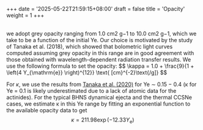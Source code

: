 +++
date = '2025-05-22T21:59:15+08:00'
draft = false
title = 'Opacity'
weight = 1
+++

<br>
we adopt grey opacity ranging from 1.0 cm2 g−1 to 10.0 cm2 g−1, which we take to be a function of the initial Ye. Our choice is motivated by the study of Tanaka et al. (2018), which showed that bolometric light curves computed assuming grey opacity in this range are in good agreement with those obtained with wavelength-dependent radiation transfer results. We use the following formula to set the opacity:
$$
\kappa = 1.0 + \frac{9}{1 + \left(4 Y_{\mathrm{e}} \right)^{12}} \text{  [cm}^{-2}\text{/g]}
$$

<br>


For $\kappa$, we use the results from [Tanaka et al. (2020)](/References/References/#Tanaka2020) for Ye ∼ 0.15 − 0.4 (κ for Ye = 0.1 is likely underestimated due to a lack of atomic data for the actinides). For the typical BHNS dynamical ejecta and the thermal CCSNe cases, we estimate κ in this Ye range by fitting an exponential function to the available opacity data to get
$$
\kappa = 211.98 \exp(-12.33Y_{\mathrm{e}})
$$

